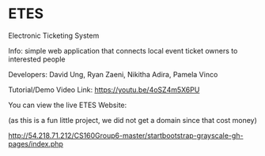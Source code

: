 # ETES
Electronic Ticketing System

Info: simple web application that connects local event ticket owners to interested people

Developers: David Ung, Ryan Zaeni, Nikitha Adira, Pamela Vinco

Tutorial/Demo Video Link: https://youtu.be/4oSZ4m5X6PU

You can view the live ETES Website: 

(as this is a fun little project, we did not get a domain since that cost money)

http://54.218.71.212/CS160Group6-master/startbootstrap-grayscale-gh-pages/index.php 	
